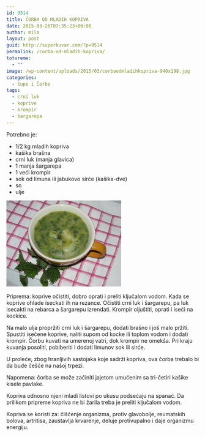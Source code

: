 ```yaml
---
id: 9514
title: ČORBA OD MLADIH KOPRIVA
date: 2015-03-26T07:35:23+00:00
author: mila
layout: post
guid: http://superkuvar.com/?p=9514
permalink: /corba-od-mladih-kopriva/
totvreme:
  - ""
image: /wp-content/uploads/2015/03/corbaodmladihkopriva-940x198.jpg
categories:
  - Supe i Čorbe
tags:
  - crni luk
  - koprive
  - krompir
  - šargarepa
---
```

Potrebno je:  
* 1/2 kg mladih kopriva  
* kašika brašna  
* crni luk (manja glavica)  
* 1 manja šargarepa  
* 1 veći krompir  
* sok od limuna ili jabukovo sirće (kašika-dve)  
* so  
* ulje

[<img class="alignnone size-medium wp-image-9567" src="/wp-content/uploads/2015/03/corbaodmladihkopriva-300x225.jpg" alt="corbaodmladihkopriva" width="300" height="225" />](/wp-content/uploads/2015/03/corbaodmladihkopriva-e1430745644806.jpg)

Priprema: koprive očistiti, dobro oprati i preliti ključalom vodom. Kada se koprive ohlade iseckati ih na rezance. Očistiti crni luk i šargarepu, pa luk isecakti na rebarca a šargarepu izrendati. Krompir oljuštiti, oprati i iseći na kockice.

Na malo ulja propržiti crni luk i šargarepu, dodati brašno i još malo pržiti. Spustiti isečene koprive, naliti supom od kocke ili toplom vodom i dodati krompir. Čorbu kuvati na umerenoj vatri, dok krompir ne omekša. Pri kraju kuvanja posoliti, pobiberiti i dodati limunov sok ili sirće.

U proleće, zbog hranljivih sastojaka koje sadrži kopriva, ova čorba trebalo bi da bude češće na našoj trpezi.

Napomena: čorba se može začiniti jajetom umućenim sa tri-četiri kašike kisele pavlake.

Kopriva odnosno njeni mladi listovi po ukusu podsećaju na spanać. Da prilikom pripreme kopriva ne bi žarila treba je preliti ključalom vodom.

Kopriva se koristi za: čišćenje organizma, protiv glavobolje, reumatskih bolova, artritisa, zaustavlja krvarenje, deluje protivupalno i daje organizmu energiju.